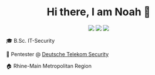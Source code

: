 <h1 align="center">Hi there, I am Noah 👋</h1>
<p align="center">
  <a href="https://codesalat.dev"><img src="https://img.shields.io/badge/Website-codesalat.dev-lightgrey?style=for-the-badge&logo=ghost&logoColor=white" /></a>
  <a href="https://matrix.to/#/@me:codesalat.dev"><img src="https://img.shields.io/badge/Chat-%40me%3Acodesalat.dev-lightgrey?style=for-the-badge&logo=matrix&logoColor=white" /></a>
  <a href="https://infosec.exchange/@codesalat"><img src="https://img.shields.io/badge/Social-@codesalat@infosec.exchange-lightgrey?style=for-the-badge&logo=mastodon&logoColor=white" /></a>
</p>

🎓 B.Sc. IT-Security

💼 Pentester @ [Deutsche Telekom Security](http://telekom-security.com)

🏠 Rhine-Main Metropolitan Region

<!--
**codesalatdev/codesalatdev** is a ✨ _special_ ✨ repository because its `README.md` (this file) appears on your GitHub profile.

Here are some ideas to get you started:

- 🔭 I’m currently working on ...
- 🌱 I’m currently learning ...
- 👯 I’m looking to collaborate on ...
- 🤔 I’m looking for help with ...
- 💬 Ask me about ...
- 📫 How to reach me: ...
- 😄 Pronouns: ...
- ⚡ Fun fact: ...
-->
